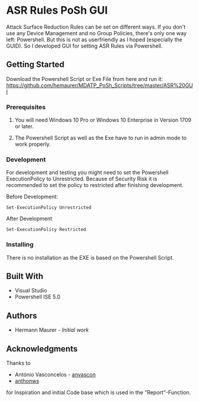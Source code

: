 # ASR Rules PoSh GUI

Attack Surface Reduction Rules can be set on different ways. If you don't use any Device Management and no Group Policies, there's only one way left: Powershell. But this is not as userfriendly as I hoped (especially the GUID). So I developed GUI for setting ASR Rules via Powershell. 

## Getting Started

Download the Powershell Script or Exe File from here and run it: https://github.com/hemaurer/MDATP_PoSh_Scripts/tree/master/ASR%20GUI

### Prerequisites

1. You will need Windows 10 Pro or Windows 10 Enterprise in Version 1709 or later.

2. The Powershell Script as well as the Exe have to run in admin mode to work properly.

### Development
For development and testing you might need to set the Powershell ExecutionPolicy to Unrestricted. Because of Security Risk it is recommended to set the policy to restricted after finishing development.

Before Development:
```
Set-ExecutionPolicy Unrestricted
```

After Development
```
Set-ExecutionPolicy Restricted
```

### Installing

There is no installation as the EXE is based on the Powershell Script.

## Built With

* Visual Studio
* Powershell ISE 5.0


## Authors

* Hermann Maurer - *Initial work*

## Acknowledgments
Thanks to
* António Vasconcelos - [anvascon](https://github.com/anvascon)
* [anthonws](https://github.com/anthonws)

for Inspiration and initial Code base which is used in the "Report"-Function.
